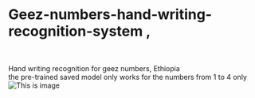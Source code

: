 # <h1> Geez-numbers-hand-writing-recognition-system ,</h1> <br />
Hand writing recognition for geez numbers, Ethiopia <br />
the pre-trained saved model only works for the numbers from 1 to 4 only <br />
![This is image](https://drive.google.com/open?id=1g2BUOfHz6oSTrIXz0NieXizEI_ZVQB1s)
